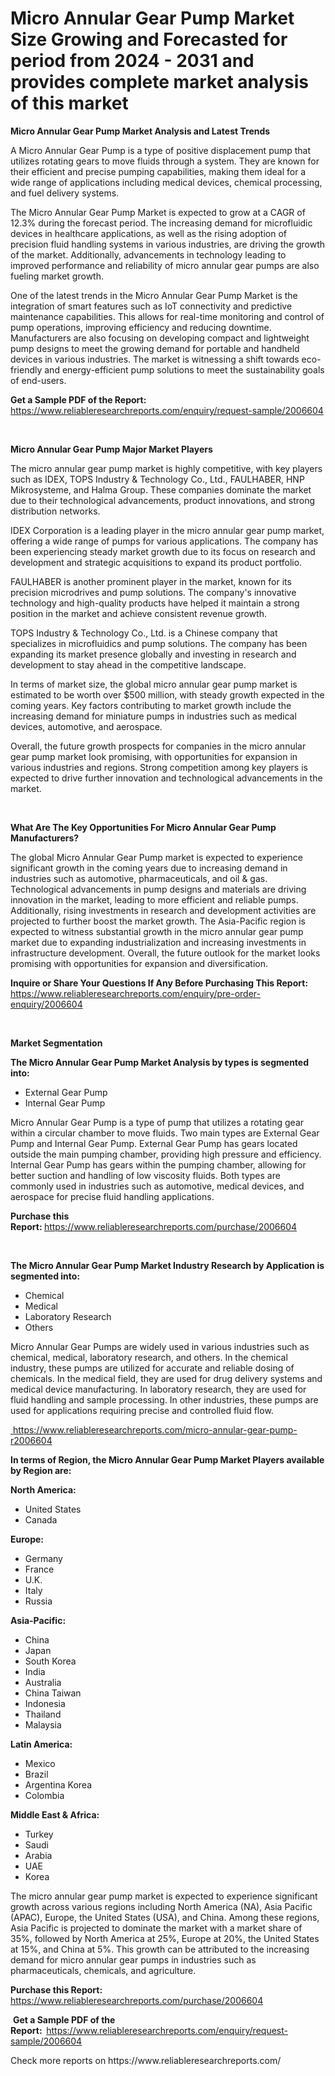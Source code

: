 <p><h1>Micro Annular Gear Pump Market Size Growing and Forecasted for period from 2024 - 2031 and provides complete market analysis of this market</h1></p><p><strong>Micro Annular Gear Pump Market Analysis and Latest Trends</strong></p>
<p><p>A Micro Annular Gear Pump is a type of positive displacement pump that utilizes rotating gears to move fluids through a system. They are known for their efficient and precise pumping capabilities, making them ideal for a wide range of applications including medical devices, chemical processing, and fuel delivery systems.</p><p>The Micro Annular Gear Pump Market is expected to grow at a CAGR of 12.3% during the forecast period. The increasing demand for microfluidic devices in healthcare applications, as well as the rising adoption of precision fluid handling systems in various industries, are driving the growth of the market. Additionally, advancements in technology leading to improved performance and reliability of micro annular gear pumps are also fueling market growth.</p><p>One of the latest trends in the Micro Annular Gear Pump Market is the integration of smart features such as IoT connectivity and predictive maintenance capabilities. This allows for real-time monitoring and control of pump operations, improving efficiency and reducing downtime. Manufacturers are also focusing on developing compact and lightweight pump designs to meet the growing demand for portable and handheld devices in various industries. The market is witnessing a shift towards eco-friendly and energy-efficient pump solutions to meet the sustainability goals of end-users.</p></p>
<p><strong>Get a Sample PDF of the Report:&nbsp;</strong> <a href="https://www.reliableresearchreports.com/enquiry/request-sample/2006604">https://www.reliableresearchreports.com/enquiry/request-sample/2006604</a></p>
<p>&nbsp;</p>
<p><strong>Micro Annular Gear Pump Major Market Players</strong></p>
<p><p>The micro annular gear pump market is highly competitive, with key players such as IDEX, TOPS Industry & Technology Co., Ltd., FAULHABER, HNP Mikrosysteme, and Halma Group. These companies dominate the market due to their technological advancements, product innovations, and strong distribution networks.</p><p>IDEX Corporation is a leading player in the micro annular gear pump market, offering a wide range of pumps for various applications. The company has been experiencing steady market growth due to its focus on research and development and strategic acquisitions to expand its product portfolio.</p><p>FAULHABER is another prominent player in the market, known for its precision microdrives and pump solutions. The company's innovative technology and high-quality products have helped it maintain a strong position in the market and achieve consistent revenue growth.</p><p>TOPS Industry & Technology Co., Ltd. is a Chinese company that specializes in microfluidics and pump solutions. The company has been expanding its market presence globally and investing in research and development to stay ahead in the competitive landscape.</p><p>In terms of market size, the global micro annular gear pump market is estimated to be worth over $500 million, with steady growth expected in the coming years. Key factors contributing to market growth include the increasing demand for miniature pumps in industries such as medical devices, automotive, and aerospace.</p><p>Overall, the future growth prospects for companies in the micro annular gear pump market look promising, with opportunities for expansion in various industries and regions. Strong competition among key players is expected to drive further innovation and technological advancements in the market.</p></p>
<p>&nbsp;</p>
<p><strong>What Are The Key Opportunities For Micro Annular Gear Pump Manufacturers?</strong></p>
<p><p>The global Micro Annular Gear Pump market is expected to experience significant growth in the coming years due to increasing demand in industries such as automotive, pharmaceuticals, and oil & gas. Technological advancements in pump designs and materials are driving innovation in the market, leading to more efficient and reliable pumps. Additionally, rising investments in research and development activities are projected to further boost the market growth. The Asia-Pacific region is expected to witness substantial growth in the micro annular gear pump market due to expanding industrialization and increasing investments in infrastructure development. Overall, the future outlook for the market looks promising with opportunities for expansion and diversification.</p></p>
<p><strong>Inquire or Share Your Questions If Any Before Purchasing This Report:</strong> <a href="https://www.reliableresearchreports.com/enquiry/pre-order-enquiry/2006604">https://www.reliableresearchreports.com/enquiry/pre-order-enquiry/2006604</a></p>
<p>&nbsp;</p>
<p><strong>Market Segmentation</strong></p>
<p><strong>The Micro Annular Gear Pump Market Analysis by types is segmented into:</strong></p>
<p><ul><li>External Gear Pump</li><li>Internal Gear Pump</li></ul></p>
<p><p>Micro Annular Gear Pump is a type of pump that utilizes a rotating gear within a circular chamber to move fluids. Two main types are External Gear Pump and Internal Gear Pump. External Gear Pump has gears located outside the main pumping chamber, providing high pressure and efficiency. Internal Gear Pump has gears within the pumping chamber, allowing for better suction and handling of low viscosity fluids. Both types are commonly used in industries such as automotive, medical devices, and aerospace for precise fluid handling applications.</p></p>
<p><strong>Purchase this Report:&nbsp;</strong><a href="https://www.reliableresearchreports.com/purchase/2006604">https://www.reliableresearchreports.com/purchase/2006604</a></p>
<p>&nbsp;</p>
<p><strong>The Micro Annular Gear Pump Market Industry Research by Application is segmented into:</strong></p>
<p><ul><li>Chemical</li><li>Medical</li><li>Laboratory Research</li><li>Others</li></ul></p>
<p><p>Micro Annular Gear Pumps are widely used in various industries such as chemical, medical, laboratory research, and others. In the chemical industry, these pumps are utilized for accurate and reliable dosing of chemicals. In the medical field, they are used for drug delivery systems and medical device manufacturing. In laboratory research, they are used for fluid handling and sample processing. In other industries, these pumps are used for applications requiring precise and controlled fluid flow.</p></p>
<p><a href="https://www.reliableresearchreports.com/micro-annular-gear-pump-r2006604">&nbsp;https://www.reliableresearchreports.com/micro-annular-gear-pump-r2006604</a></p>
<p><strong>In terms of Region, the Micro Annular Gear Pump Market Players available by Region are:</strong></p>
<p>
    <p> <strong> North America: </strong>
        <ul>
            <li>United States</li>
            <li>Canada</li>
        </ul>
        </p> 
    <p> <strong> Europe: </strong>
        <ul>
            <li>Germany</li>
            <li>France</li>
            <li>U.K.</li>
            <li>Italy</li>
            <li>Russia</li>
        </ul>
        </p> 
    <p> <strong> Asia-Pacific: </strong>
        <ul>
            <li>China</li>
            <li>Japan</li>
            <li>South Korea</li>
            <li>India</li>
            <li>Australia</li>
            <li>China Taiwan</li>
            <li>Indonesia</li>
            <li>Thailand</li>
            <li>Malaysia</li>
        </ul>
        </p> 
    <p> <strong> Latin America: </strong>
        <ul>
            <li>Mexico</li>
            <li>Brazil</li>
            <li>Argentina Korea</li>
            <li>Colombia</li>
        </ul>
        </p> 
    <p> <strong> Middle East & Africa: </strong>
        <ul>
            <li>Turkey</li>
            <li>Saudi</li>
            <li>Arabia</li>
            <li>UAE</li>
            <li>Korea</li>
        </ul>
    </p>
    </p>
<p><p>The micro annular gear pump market is expected to experience significant growth across various regions including North America (NA), Asia Pacific (APAC), Europe, the United States (USA), and China. Among these regions, Asia Pacific is projected to dominate the market with a market share of 35%, followed by North America at 25%, Europe at 20%, the United States at 15%, and China at 5%. This growth can be attributed to the increasing demand for micro annular gear pumps in industries such as pharmaceuticals, chemicals, and agriculture.</p></p>
<p><strong>Purchase this Report: </strong><a href="https://www.reliableresearchreports.com/purchase/2006604">https://www.reliableresearchreports.com/purchase/2006604</a></p>
<p>&nbsp;<strong>Get a Sample PDF of the Report:&nbsp;&nbsp;</strong><a href="https://www.reliableresearchreports.com/enquiry/request-sample/2006604">https://www.reliableresearchreports.com/enquiry/request-sample/2006604</a></p>
<p><strong></strong></p>
<p>Check more reports on https://www.reliableresearchreports.com/</p>